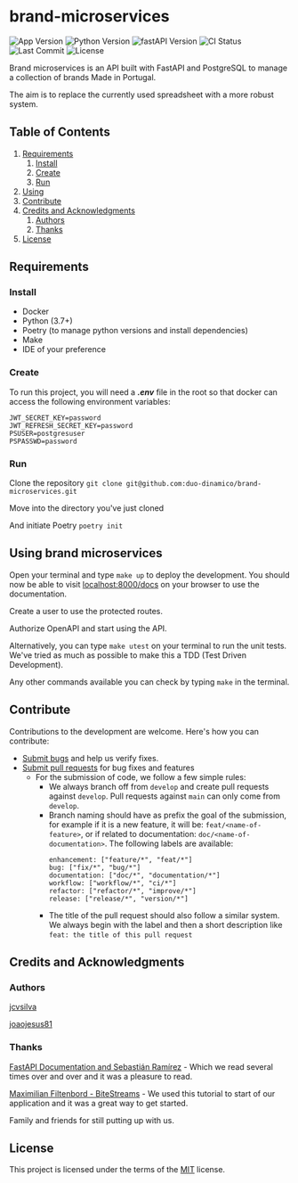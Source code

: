 # brand-microservices

![App Version](https://img.shields.io/github/v/tag/duo-dinamico/brand-microservices?label=API)
![Python Version](https://img.shields.io/badge/python-v3.11-blue)
![fastAPI Version](https://img.shields.io/badge/fastapi-v0.92.0-blue)
![CI Status](https://github.com/duo-dinamico/brand-microservices/actions/workflows/brand_ci.yml/badge.svg)
![Last Commit](https://img.shields.io/github/last-commit/duo-dinamico/brand-microservices)
![License](https://img.shields.io/github/license/duo-dinamico/brand-microservices)

Brand microservices is an API built with FastAPI and PostgreSQL to manage a collection of brands Made in Portugal.

The aim is to replace the currently used spreadsheet with a more robust system.

## Table of Contents

1. [Requirements](#requirements)
   1. [Install](#install)
   2. [Create](#create)
   3. [Run](#run)
2. [Using](#using-brand-microservices)
3. [Contribute](#contribute)
4. [Credits and Acknowledgments](#credits-and-acknowledgments)
   1. [Authors](#authors)
   2. [Thanks](#thanks)
5. [License](#license)

## Requirements

### Install

- Docker
- Python (3.7+)
- Poetry (to manage python versions and install dependencies)
- Make
- IDE of your preference

### Create

To run this project, you will need a **_.env_** file in the root so that docker can access the following environment variables:

```console
JWT_SECRET_KEY=password
JWT_REFRESH_SECRET_KEY=password
PSUSER=postgresuser
PSPASSWD=password
```

### Run

Clone the repository `git clone git@github.com:duo-dinamico/brand-microservices.git`

Move into the directory you've just cloned

And initiate Poetry `poetry init`

## Using brand microservices

Open your terminal and type `make up` to deploy the development.
You should now be able to visit [localhost:8000/docs](localhost:8000/docs) on your browser to use the documentation.

Create a user to use the protected routes.

Authorize OpenAPI and start using the API.

Alternatively, you can type `make utest` on your terminal to run the unit tests. We've tried as much as possible to make this a TDD (Test Driven Development).

Any other commands available you can check by typing `make` in the terminal.

## Contribute

Contributions to the development are welcome. Here's how you can contribute:

- [Submit bugs](https://github.com/duo-dinamico/brand-microservices/issues) and help us verify fixes.
- [Submit pull requests](https://github.com/duo-dinamico/brand-microservices/pulls) for bug fixes and features
  - For the submission of code, we follow a few simple rules:
    - We always branch off from `develop` and create pull requests against `develop`. Pull requests against `main` can only come from `develop`.
    - Branch naming should have as prefix the goal of the submission, for example if it is a new feature, it will be: `feat/<name-of-feature>`, or if related to documentation: `doc/<name-of-documentation>`. The following labels are available:
      ```
      enhancement: ["feature/*", "feat/*"]
      bug: ["fix/*", "bug/*"]
      documentation: ["doc/*", "documentation/*"]
      workflow: ["workflow/*", "ci/*"]
      refactor: ["refactor/*", "improve/*"]
      release: ["release/*", "version/*"]
      ```
    - The title of the pull request should also follow a similar system. We always begin with the label and then a short description like `feat: the title of this pull request`

## Credits and Acknowledgments

### Authors

[jcvsilva](https://github.com/jcvsilva)

[joaojesus81](https://github.com/joaojesus81)

### Thanks

[FastAPI Documentation and Sebastián Ramírez](https://fastapi.tiangolo.com/) - Which we read several times over and over and it was a pleasure to read.

[Maximilian Filtenbord - BiteStreams](https://bitestreams.com/blog/fastapi_template/) - We used this tutorial to start of our application and it was a great way to get started.

Family and friends for still putting up with us.

## License

This project is licensed under the terms of the [MIT](LICENSE) license.
